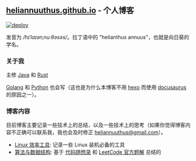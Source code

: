## [heliannuuthus.github.io](https://heliannuuthus.github.io) - 个人博客

[![deploy](https://github.com/heliannuuthus/heliannuuthus.github.io/actions/workflows/deploy.yml/badge.svg?branch=master)](https://github.com/heliannuuthus/heliannuuthus.github.io/actions/workflows/deploy.yml)

发音为 */hɪˈlaɪənˌnuːθəsəs/*。拉丁语中的 "helianthus annuus"，也就是向日葵的学名。

### 关于我

主修 [Java](https://www.java.com/) 和 [Rust](https://www.rust-lang.org/)

[Golang](https://golang.org/) 和 [Python](https://www.python.org/) 也会写（这也是为什么本博客不用 [hexo](https://hexo.io/) 而使用 [docusaurus](https://docusaurus.io/) 的原因之一）。

### 博客内容

目前博客主要记录一些技术上的总结，以及一些技术上的思考（如果你觉得博客内容不正确可以联系我，我也会及时修正 heliannuuthus@gmail.com）。

- [Linux 效率工具](https://heliannuuthus.github.io/blog/2024-11/linux-tools): 记录一些 Linux 装机必备的工具
- [算法与数据结构](https://heliannuuthus.github.io/blog/2024-10/algorithm-datastructure): 基于 [代码随想录](https://programmercarl.com/) 和 [LeetCode 官方题解](https://leetcode.cn/problemset/all/) 总结的

